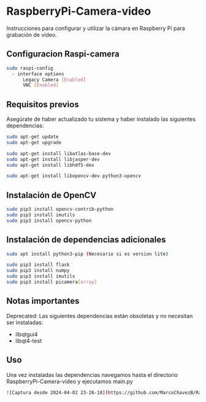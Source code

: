 # RaspberryPi-Camera-video

Instrucciones para configurar y utilizar la cámara en Raspberry Pi para grabación de video.

## Configuracion Raspi-camera

```bash
sudo raspi-config
  - interface options
      Legacy Camera [Enabled]
      VNC [Enabled]
```


## Requisitos previos
Asegúrate de haber actualizado tu sistema y haber instalado las siguientes dependencias:

```bash
sudo apt-get update
sudo apt-get upgrade

sudo apt-get install libatlas-base-dev
sudo apt-get install libjasper-dev
sudo apt-get install libhdf5-dev

sudo apt-get install libopencv-dev python3-opencv
```

## Instalación de OpenCV

```bash
sudo pip3 install opencv-contrib-python
sudo pip3 install imutils
sudo pip3 install opencv-python
```

## Instalación de dependencias adicionales

```bash
sudo apt install python3-pip (Necesario si es version lite)

sudo pip3 install flask
sudo pip3 install numpy
sudo pip3 install imutils
sudo pip3 install picamera[array]

```

## Notas importantes
Deprecated: Las siguientes dependencias están obsoletas y no necesitan ser instaladas:
- libqtgui4
- libqt4-test


## Uso
Una vez instaladas las dependencias navegamos hasta el directorio RaspberryPi-Camera-video y ejecutamos main.py


```bash
![Captura desde 2024-04-02 23-26-18](https://github.com/MarcoChavezB/RaspberryPi-Camera-video/assets/123757334/d547ca0f-2ed3-432a-8f57-debbd7e496f7)

```
